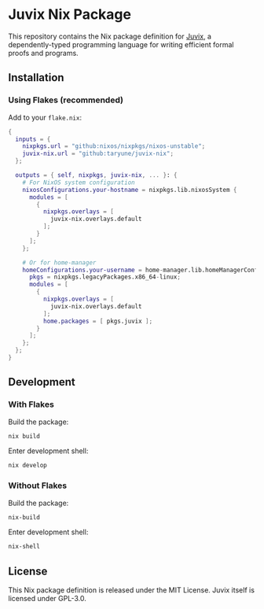 # Juvix Nix Package

This repository contains the Nix package definition for [Juvix](https://github.com/anoma/juvix), a dependently-typed programming language for writing efficient formal proofs and programs.

## Installation

### Using Flakes (recommended)

Add to your `flake.nix`:

```nix
{
  inputs = {
    nixpkgs.url = "github:nixos/nixpkgs/nixos-unstable";
    juvix-nix.url = "github:taryune/juvix-nix";
  };

  outputs = { self, nixpkgs, juvix-nix, ... }: {
    # For NixOS system configuration
    nixosConfigurations.your-hostname = nixpkgs.lib.nixosSystem {
      modules = [
        {
          nixpkgs.overlays = [
            juvix-nix.overlays.default
          ];
        }
      ];
    };

    # Or for home-manager
    homeConfigurations.your-username = home-manager.lib.homeManagerConfiguration {
      pkgs = nixpkgs.legacyPackages.x86_64-linux;
      modules = [
        {
          nixpkgs.overlays = [
            juvix-nix.overlays.default
          ];
          home.packages = [ pkgs.juvix ];
        }
      ];
    };
  };
}
```

## Development

### With Flakes

Build the package:
```bash
nix build
```

Enter development shell:
```bash
nix develop
```

### Without Flakes

Build the package:
```bash
nix-build
```

Enter development shell:
```bash
nix-shell
```

## License

This Nix package definition is released under the MIT License. Juvix itself is licensed under GPL-3.0.
